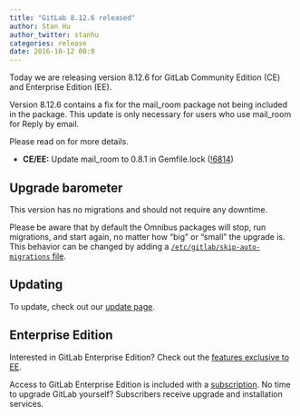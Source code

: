 ```yaml
---
title: "GitLab 8.12.6 released"
author: Stan Hu
author_twitter: stanhu
categories: release
date: 2016-10-12 00:0
---
```


Today we are releasing version 8.12.6 for GitLab Community Edition (CE) and
Enterprise Edition (EE).

Version 8.12.6 contains a fix for the mail_room package not being included in
the package. This update is only necessary for users who use mail_room for
Reply by email.

Please read on for more details.

<!-- more -->

- **CE/EE:** Update mail_room to 0.8.1 in Gemfile.lock ([!6814])

[!6814]: https://gitlab.com/gitlab-org/gitlab-ce/merge_requests/6814

## Upgrade barometer

This version has no migrations and should not require any downtime.

Please be aware that by default the Omnibus packages will stop, run migrations,
and start again, no matter how “big” or “small” the upgrade is. This behavior
can be changed by adding a [`/etc/gitlab/skip-auto-migrations`
file](http://doc.gitlab.com/omnibus/update/README.html).

## Updating

To update, check out our [update page](https://about.gitlab.com/update/).

## Enterprise Edition

Interested in GitLab Enterprise Edition? Check out the [features exclusive to
EE](https://about.gitlab.com/features/#enterprise).

Access to GitLab Enterprise Edition is included with a [subscription](https://about.gitlab.com/pricing/).
No time to upgrade GitLab yourself? Subscribers receive upgrade and installation
services.
